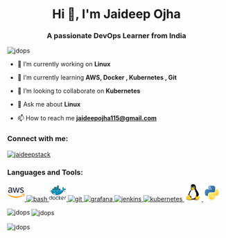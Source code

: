 
<h1 align="center">Hi 👋, I'm Jaideep Ojha</h1>
<h3 align="center">A passionate DevOps Learner from India</h3>

<p align="left"> <img src="https://komarev.com/ghpvc/?username=jdops&label=Profile%20views&color=0e75b6&style=flat" alt="jdops" /> </p>

- 🔭 I’m currently working on **Linux**

- 🌱 I’m currently learning **AWS, Docker , Kubernetes , Git**

- 👯 I’m looking to collaborate on **Kubernetes**

- 💬 Ask me about **Linux**

- 📫 How to reach me **jaideepojha115@gmail.com**

<h3 align="left">Connect with me:</h3>
<p align="left">
<a href="https://linkedin.com/in/jaideepstack" target="blank"><img align="center" src="https://raw.githubusercontent.com/rahuldkjain/github-profile-readme-generator/master/src/images/icons/Social/linked-in-alt.svg" alt="jaideepstack" height="30" width="40" /></a>
</p>

<h3 align="left">Languages and Tools:</h3>
<p align="left"> <a href="https://aws.amazon.com" target="_blank" rel="noreferrer"> <img src="https://raw.githubusercontent.com/devicons/devicon/master/icons/amazonwebservices/amazonwebservices-original-wordmark.svg" alt="aws" width="40" height="40"/> </a> <a href="https://www.gnu.org/software/bash/" target="_blank" rel="noreferrer"> <img src="https://www.vectorlogo.zone/logos/gnu_bash/gnu_bash-icon.svg" alt="bash" width="40" height="40"/> </a> <a href="https://www.docker.com/" target="_blank" rel="noreferrer"> <img src="https://raw.githubusercontent.com/devicons/devicon/master/icons/docker/docker-original-wordmark.svg" alt="docker" width="40" height="40"/> </a> <a href="https://git-scm.com/" target="_blank" rel="noreferrer"> <img src="https://www.vectorlogo.zone/logos/git-scm/git-scm-icon.svg" alt="git" width="40" height="40"/> </a> <a href="https://grafana.com" target="_blank" rel="noreferrer"> <img src="https://www.vectorlogo.zone/logos/grafana/grafana-icon.svg" alt="grafana" width="40" height="40"/> </a> <a href="https://www.jenkins.io" target="_blank" rel="noreferrer"> <img src="https://www.vectorlogo.zone/logos/jenkins/jenkins-icon.svg" alt="jenkins" width="40" height="40"/> </a> <a href="https://kubernetes.io" target="_blank" rel="noreferrer"> <img src="https://www.vectorlogo.zone/logos/kubernetes/kubernetes-icon.svg" alt="kubernetes" width="40" height="40"/> </a> <a href="https://www.linux.org/" target="_blank" rel="noreferrer"> <img src="https://raw.githubusercontent.com/devicons/devicon/master/icons/linux/linux-original.svg" alt="linux" width="40" height="40"/> </a> <a href="https://www.python.org" target="_blank" rel="noreferrer"> <img src="https://raw.githubusercontent.com/devicons/devicon/master/icons/python/python-original.svg" alt="python" width="40" height="40"/> </a> </p>

<p><img align="left" src="https://github-readme-stats.vercel.app/api/top-langs?username=jdops&show_icons=true&locale=en&layout=compact" alt="jdops" /></p>

<p>&nbsp;<img align="center" src="https://github-readme-stats.vercel.app/api?username=jdops&show_icons=true&locale=en" alt="jdops" /></p>

<p><img align="center" src="https://github-readme-streak-stats.herokuapp.com/?user=jdops&" alt="jdops" /></p>
